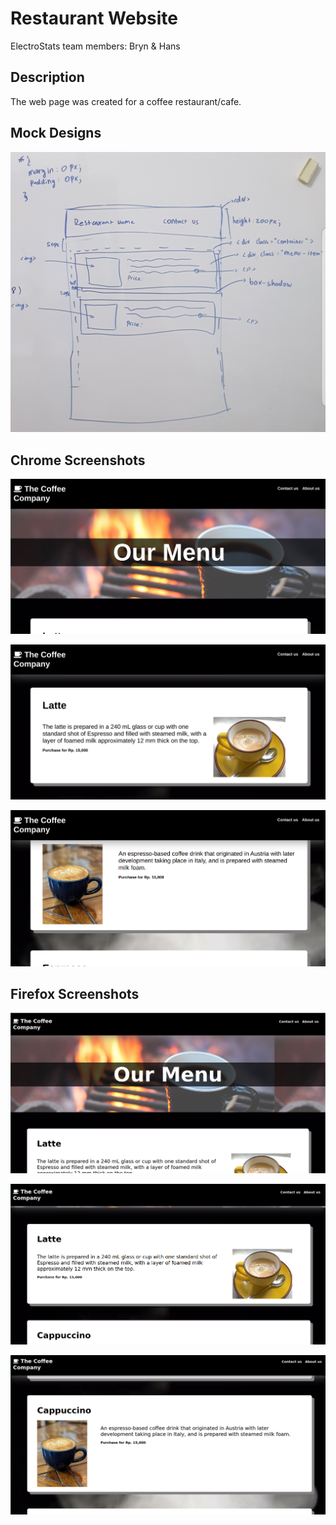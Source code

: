 # Restaurant Website

ElectroStats team members: Bryn & Hans

## Description

The web page was created for a coffee restaurant/cafe.

## Mock Designs

![](./design.jpeg)

## Chrome Screenshots

![](./ss1.png)

![](./ss2_chrome.png)

![](./ss3_chrome.png)

## Firefox Screenshots

![](./ss1_firefox.png)

![](./ss2_firefox.png)

![](./ss3_firefox.png)